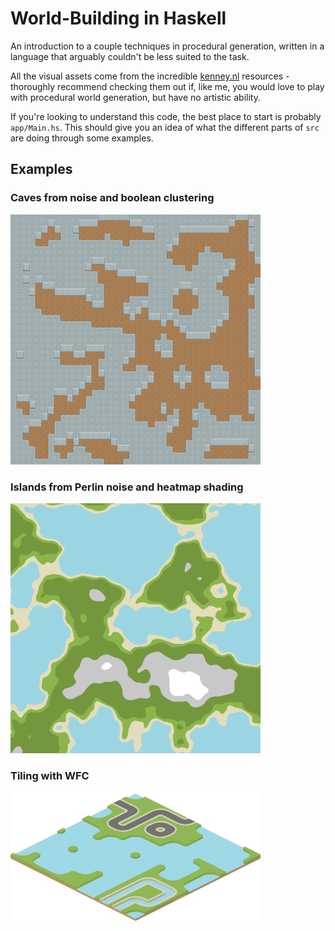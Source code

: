 # World-Building in Haskell

An introduction to a couple techniques in procedural generation, written in a
language that arguably couldn't be less suited to the task.

All the visual assets come from the incredible [kenney.nl](https://kenney.nl/)
resources - thoroughly recommend checking them out if, like me, you would love
to play with procedural world generation, but have no artistic ability.

If you're looking to understand this code, the best place to start is probably
`app/Main.hs`. This should give you an idea of what the different parts of
`src` are doing through some examples.

## Examples

### Caves from noise and boolean clustering

<img alt="Caves" src="examples/05-cave.png" width="400" />

### Islands from Perlin noise and heatmap shading

<img alt="Perlin" src="examples/07-mountains.png" width="400" />

### Tiling with WFC

<img alt="WaveFunctionCollapse" src="examples/08-isometric.gif" width="400" />
